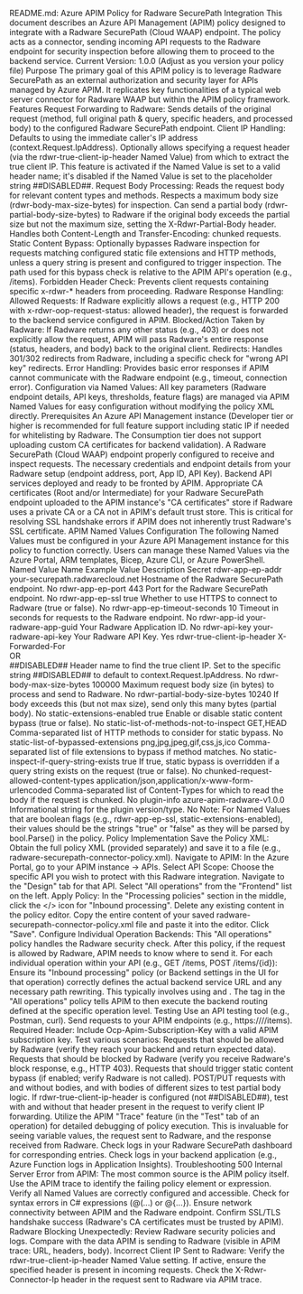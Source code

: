 README.md: Azure APIM Policy for Radware SecurePath Integration
This document describes an Azure API Management (APIM) policy designed to integrate with a Radware SecurePath (Cloud WAAP) endpoint. The policy acts as a connector, sending incoming API requests to the Radware endpoint for security inspection before allowing them to proceed to the backend service.
Current Version: 1.0.0 (Adjust as you version your policy file)
Purpose
The primary goal of this APIM policy is to leverage Radware SecurePath as an external authorization and security layer for APIs managed by Azure APIM. It replicates key functionalities of a typical web server connector for Radware WAAP but within the APIM policy framework.
Features
Request Forwarding to Radware: Sends details of the original request (method, full original path & query, specific headers, and processed body) to the configured Radware SecurePath endpoint.
Client IP Handling:
Defaults to using the immediate caller's IP address (context.Request.IpAddress).
Optionally allows specifying a request header (via the rdwr-true-client-ip-header Named Value) from which to extract the true client IP. This feature is activated if the Named Value is set to a valid header name; it's disabled if the Named Value is set to the placeholder string ##DISABLED##.
Request Body Processing:
Reads the request body for relevant content types and methods.
Respects a maximum body size (rdwr-body-max-size-bytes) for inspection.
Can send a partial body (rdwr-partial-body-size-bytes) to Radware if the original body exceeds the partial size but not the maximum size, setting the X-Rdwr-Partial-Body header.
Handles both Content-Length and Transfer-Encoding: chunked requests.
Static Content Bypass:
Optionally bypasses Radware inspection for requests matching configured static file extensions and HTTP methods, unless a query string is present and configured to trigger inspection. The path used for this bypass check is relative to the APIM API's operation (e.g., /items).
Forbidden Header Check: Prevents client requests containing specific x-rdwr-* headers from proceeding.
Radware Response Handling:
Allowed Requests: If Radware explicitly allows a request (e.g., HTTP 200 with x-rdwr-oop-request-status: allowed header), the request is forwarded to the backend service configured in APIM.
Blocked/Action Taken by Radware: If Radware returns any other status (e.g., 403) or does not explicitly allow the request, APIM will pass Radware's entire response (status, headers, and body) back to the original client.
Redirects: Handles 301/302 redirects from Radware, including a specific check for "wrong API key" redirects.
Error Handling: Provides basic error responses if APIM cannot communicate with the Radware endpoint (e.g., timeout, connection error).
Configuration via Named Values: All key parameters (Radware endpoint details, API keys, thresholds, feature flags) are managed via APIM Named Values for easy configuration without modifying the policy XML directly.
Prerequisites
An Azure API Management instance (Developer tier or higher is recommended for full feature support including static IP if needed for whitelisting by Radware. The Consumption tier does not support uploading custom CA certificates for backend validation).
A Radware SecurePath (Cloud WAAP) endpoint properly configured to receive and inspect requests.
The necessary credentials and endpoint details from your Radware setup (endpoint address, port, App ID, API Key).
Backend API services deployed and ready to be fronted by APIM.
Appropriate CA certificates (Root and/or Intermediate) for your Radware SecurePath endpoint uploaded to the APIM instance's "CA certificates" store if Radware uses a private CA or a CA not in APIM's default trust store. This is critical for resolving SSL handshake errors if APIM does not inherently trust Radware's SSL certificate.
APIM Named Values Configuration
The following Named Values must be configured in your Azure API Management instance for this policy to function correctly. Users can manage these Named Values via the Azure Portal, ARM templates, Bicep, Azure CLI, or Azure PowerShell.
Named Value Name	Example Value	Description	Secret
rdwr-app-ep-addr	your-securepath.radwarecloud.net	Hostname of the Radware SecurePath endpoint.	No
rdwr-app-ep-port	443	Port for the Radware SecurePath endpoint.	No
rdwr-app-ep-ssl	true	Whether to use HTTPS to connect to Radware (true or false).	No
rdwr-app-ep-timeout-seconds	10	Timeout in seconds for requests to the Radware endpoint.	No
rdwr-app-id	your-radware-app-guid	Your Radware Application ID.	No
rdwr-api-key	your-radware-api-key	Your Radware API Key.	Yes
rdwr-true-client-ip-header	X-Forwarded-For <br/> OR <br/> ##DISABLED##	Header name to find the true client IP. Set to the specific string ##DISABLED## to default to context.Request.IpAddress.	No
rdwr-body-max-size-bytes	100000	Maximum request body size (in bytes) to process and send to Radware.	No
rdwr-partial-body-size-bytes	10240	If body exceeds this (but not max size), send only this many bytes (partial body).	No
static-extensions-enabled	true	Enable or disable static content bypass (true or false).	No
static-list-of-methods-not-to-inspect	GET,HEAD	Comma-separated list of HTTP methods to consider for static bypass.	No
static-list-of-bypassed-extensions	png,jpg,jpeg,gif,css,js,ico	Comma-separated list of file extensions to bypass if method matches.	No
static-inspect-if-query-string-exists	true	If true, static bypass is overridden if a query string exists on the request (true or false).	No
chunked-request-allowed-content-types	application/json,application/x-www-form-urlencoded	Comma-separated list of Content-Types for which to read the body if the request is chunked.	No
plugin-info	azure-apim-radware-v1.0.0	Informational string for the plugin version/type.	No
Note: For Named Values that are boolean flags (e.g., rdwr-app-ep-ssl, static-extensions-enabled), their values should be the strings "true" or "false" as they will be parsed by bool.Parse() in the policy.
Policy Implementation
Save the Policy XML: Obtain the full policy XML (provided separately) and save it to a file (e.g., radware-securepath-connector-policy.xml).
Navigate to APIM: In the Azure Portal, go to your APIM instance -> APIs.
Select API Scope:
Choose the specific API you wish to protect with this Radware integration.
Navigate to the "Design" tab for that API.
Select "All operations" from the "Frontend" list on the left.
Apply Policy:
In the "Processing policies" section in the middle, click the </> icon for "Inbound processing".
Delete any existing content in the policy editor.
Copy the entire content of your saved radware-securepath-connector-policy.xml file and paste it into the editor.
Click "Save".
Configure Individual Operation Backends:
This "All operations" policy handles the Radware security check. After this policy, if the request is allowed by Radware, APIM needs to know where to send it.
For each individual operation within your API (e.g., GET /items, POST /items/{id}):
Ensure its "Inbound processing" policy (or Backend settings in the UI for that operation) correctly defines the actual backend service URL and any necessary path rewriting. This typically involves using <set-backend-service base-url="https://your-actual-backend-service.com"/> and <rewrite-uri template="/actual-backend-path"/>.
The <backend><base /></backend> tag in the "All operations" policy tells APIM to then execute the backend routing defined at the specific operation level.
Testing
Use an API testing tool (e.g., Postman, curl).
Send requests to your APIM endpoints (e.g., https://<your-apim-host>/<your-api-suffix>/items).
Required Header: Include Ocp-Apim-Subscription-Key with a valid APIM subscription key.
Test various scenarios:
Requests that should be allowed by Radware (verify they reach your backend and return expected data).
Requests that should be blocked by Radware (verify you receive Radware's block response, e.g., HTTP 403).
Requests that should trigger static content bypass (if enabled; verify Radware is not called).
POST/PUT requests with and without bodies, and with bodies of different sizes to test partial body logic.
If rdwr-true-client-ip-header is configured (not ##DISABLED##), test with and without that header present in the request to verify client IP forwarding.
Utilize the APIM "Trace" feature (in the "Test" tab of an operation) for detailed debugging of policy execution. This is invaluable for seeing variable values, the request sent to Radware, and the response received from Radware.
Check logs in your Radware SecurePath dashboard for corresponding entries.
Check logs in your backend application (e.g., Azure Function logs in Application Insights).
Troubleshooting
500 Internal Server Error from APIM: The most common source is the APIM policy itself. Use the APIM trace to identify the failing policy element or expression.
Verify all Named Values are correctly configured and accessible.
Check for syntax errors in C# expressions (@(...) or @{...}).
Ensure network connectivity between APIM and the Radware endpoint.
Confirm SSL/TLS handshake success (Radware's CA certificates must be trusted by APIM).
Radware Blocking Unexpectedly: Review Radware security policies and logs. Compare with the data APIM is sending to Radware (visible in APIM trace: URL, headers, body).
Incorrect Client IP Sent to Radware: Verify the rdwr-true-client-ip-header Named Value setting. If active, ensure the specified header is present in incoming requests. Check the X-Rdwr-Connector-Ip header in the request sent to Radware via APIM trace.
